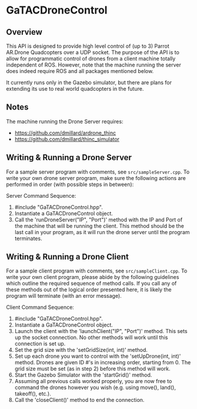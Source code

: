 GaTACDroneControl
=================

Overview
-----

This API is designed to provide high level control of (up to 3) Parrot AR.Drone 
Quadcopters over a UDP socket.  The purpose of the API is to allow for programmatic control of drones from a client machine totally independent of ROS.  However, note that the machine running the server does indeed require ROS and all packages mentioned below.

It currently runs only in the Gazebo simulator, but there are plans for extending its use to real world quadcopters in the future.  

Notes
-----

The machine running the Drone Server requires:
* https://github.com/dmillard/ardrone_thinc
* https://github.com/dmillard/thinc_simulator


Writing & Running a Drone Server
-----

For a sample server program with comments, see `src/sampleServer.cpp`.  To write your own drone server program, make sure the following actions are performed in order (with possible steps in between):


Server Command Sequence:

1. #include "GaTACDroneControl.hpp".
2. Instantiate a GaTACDroneControl object.
3. Call the 'runDroneServer("IP", "Port")' method with the IP and Port of the machine that will be running the client.  This method should be the last call in your program, as it will run the drone server until the program terminates.

Writing & Running a Drone Client
-----

For a sample client program with comments, see `src/sampleClient.cpp`.  To write your own client program, please abide by the following guidelines which outline the required sequence of method calls.  If you call any of these methods out of the logical order presented here, it is likely the program will terminate (with an error message).

Client Command Sequence:

1. #include "GaTACDroneControl.hpp".
2. Instantiate a GaTACDroneControl object. 
3. Launch the client with the 'launchClient("IP", "Port")' method. This sets up the socket connection. No other methods will work until this connection is set up.
4. Set the grid size with the 'setGridSize(int, int)' method.  
5. Set up each drone you want to control with the 'setUpDrone(int, int)' method. Drones are given ID #'s in increasing order, starting from 0.  The grid size must be set (as in step 2) before this method will work. 
6. Start the Gazebo Simulator with the 'startGrid()' method.  
7. Assuming all previous calls worked properly, you are now free to command the drones however you wish (e.g. using move(), land(), takeoff(), etc.).
8. Call the 'closeClient()' method to end the connection.
